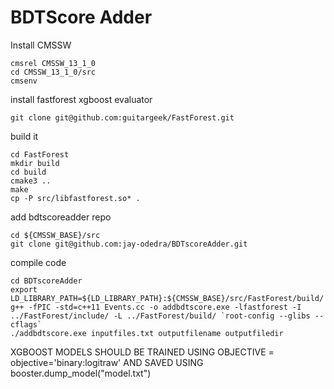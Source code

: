 # BDTScore Adder
Install CMSSW
```
cmsrel CMSSW_13_1_0
cd CMSSW_13_1_0/src
cmsenv
```
install fastforest xgboost evaluator
```
git clone git@github.com:guitargeek/FastForest.git
```
build it
```
cd FastForest
mkdir build
cd build
cmake3 ..
make
cp -P src/libfastforest.so* .
```
add bdtscoreadder repo

```
cd ${CMSSW_BASE}/src
git clone git@github.com:jay-odedra/BDTscoreAdder.git
```
compile code
```
cd BDTscoreAdder
export LD_LIBRARY_PATH=${LD_LIBRARY_PATH}:${CMSSW_BASE}/src/FastForest/build/
g++ -fPIC -std=c++11 Events.cc -o addbdtscore.exe -lfastforest -I ../FastForest/include/ -L ../FastForest/build/ `root-config --glibs --cflags`
./addbdtscore.exe inputfiles.txt outputfilename outputfiledir
```
XGBOOST MODELS SHOULD BE TRAINED USING OBJECTIVE = objective='binary:logitraw' AND SAVED USING booster.dump_model("model.txt")